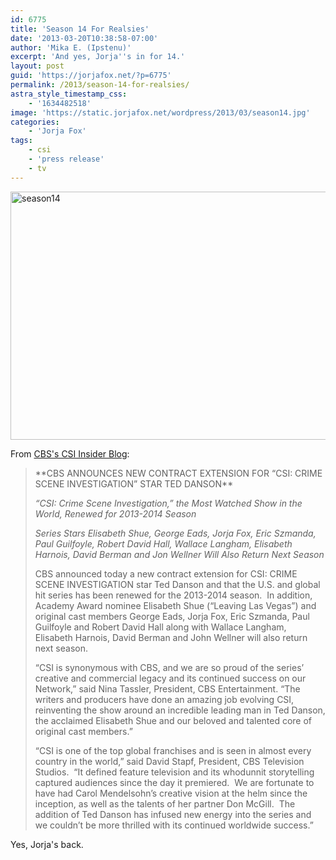 ```yaml
---
id: 6775
title: 'Season 14 For Realsies'
date: '2013-03-20T10:38:58-07:00'
author: 'Mika E. (Ipstenu)'
excerpt: 'And yes, Jorja''s in for 14.'
layout: post
guid: 'https://jorjafox.net/?p=6775'
permalink: /2013/season-14-for-realsies/
astra_style_timestamp_css:
    - '1634482518'
image: 'https://static.jorjafox.net/wordpress/2013/03/season14.jpg'
categories:
    - 'Jorja Fox'
tags:
    - csi
    - 'press release'
    - tv
---
```


<img class="aligncenter size-full wp-image-6776" alt="season14" src="//static.jorjafox.net/wordpress/2013/03/season14.jpg" width="596" height="397" />

From <a href="http://www.cbs.com/shows/csi/insider_blog/1000470/">CBS's CSI Insider Blog</a>:
<blockquote>**CBS ANNOUNCES NEW CONTRACT EXTENSION FOR “CSI: CRIME SCENE INVESTIGATION” STAR TED DANSON**

<em>“CSI: Crime Scene Investigation,” the Most Watched Show in the World, Renewed for 2013-2014 Season</em>
<em></em>

<em>Series Stars Elisabeth Shue, George Eads, Jorja Fox, Eric Szmanda, Paul Guilfoyle, Robert David Hall, Wallace Langham, Elisabeth Harnois, David Berman and Jon Wellner Will Also Return Next Season</em>

CBS announced today a new contract extension for CSI: CRIME SCENE INVESTIGATION star Ted Danson and that the U.S. and global hit series has been renewed for the 2013-2014 season. &nbsp;In addition, Academy Award nominee Elisabeth Shue (“Leaving Las Vegas”) and original cast members George Eads, Jorja Fox, Eric Szmanda, Paul Guilfoyle and Robert David Hall along with Wallace Langham, Elisabeth Harnois, David Berman and John Wellner will also return next season.

“CSI is synonymous with CBS, and we are so proud of the series’ creative and commercial legacy and its continued success on our Network,” said Nina Tassler, President, CBS Entertainment. “The writers and producers have done an amazing job evolving CSI, reinventing the show around an incredible leading man in Ted Danson, the acclaimed Elisabeth Shue and our beloved and talented core of original cast members.”

“CSI is one of the top global franchises and is seen in almost every country in the world,” said David Stapf, President, CBS Television Studios. &nbsp;“It defined feature television and its whodunnit storytelling captured audiences since the day it premiered. &nbsp;We are fortunate to have had Carol Mendelsohn’s creative vision at the helm since the inception, as well as the talents of her partner Don McGill. &nbsp;The addition of Ted Danson has infused new energy into the series and we couldn’t be more thrilled with its continued worldwide success.”</blockquote>

Yes, Jorja's back.
